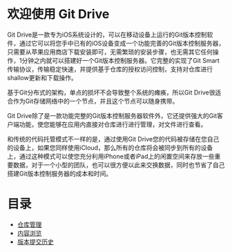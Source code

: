 欢迎使用 Git Drive
=================================
Git Drive是一款专为iOS系统设计的，可以在移动设备上运行的Git版本控制软件，通过它可以将您手中已有的iOS设备变成一个功能完善的Git版本控制服务器，只需要从苹果应用商店下载安装即可，无需繁琐的安装步骤，也无需其它任何操作，1分钟之内就可以搭建好一个Git版本控制服务器。它完整的实现了Git Smart传输协议，传输稳定快速，并提供基于仓库的授权访问控制，支持对仓库进行shallow更新和下载操作。

基于Git分布式的架构，单点的损坏不会导致整个系统的瘫痪，所以Git Drive很适合作为Git存储网络中的一个节点，并且这个节点可以随身携带。

Git Drive除了是一款功能完整的Git版本控制服务器软件外，它还提供强大的Git客户端功能，使您能够在应用内直接对仓库进行进行管理，对文件进行查看。

和传统的代码托管模式不一样的是，通过使用Git Drive您的代码被存储在您自己的设备上，如果您同样使用iCloud，那么所有的仓库将会被同步到所有的设备上，通过这种模式可以使您充分利用iPhone或者iPad上的闲置空间来存放一些重要数据，对于一个小型的团队，也可以很方便以此来交换数据，同时也节省了自己搭建Git版本控制服务器的成本和时间。

目录
=================================
- [仓库管理](./docs/chapter_1_zh.md)
- [内容浏览](./docs/chapter_2_zh.md)
- [版本提交历史](./docs/chapter_3_zh.md)


